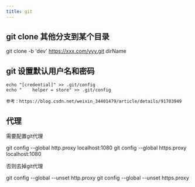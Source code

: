 ```yaml
---
title: git
---
```


## git clone 其他分支到某个目录

git clone -b 'dev' https://xxx.com/yyy.git dirName

## git 设置默认用户名和密码

```shell
echo "[credential]" >> .git/config
echo "    helper = store" >> .git/config
```

`参考：https://blog.csdn.net/weixin_34401479/article/details/91703949`

## 代理

需要配置git代理

git config --global http.proxy localhost:1080
git config --global https.proxy localhost:1080

否则去掉git代理

git config --global --unset http.proxy
git config --global --unset https.proxy

